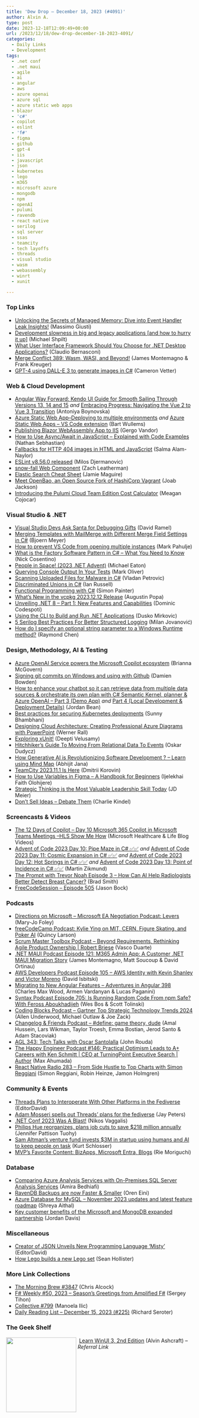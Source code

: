 ```yaml
---
title: 'Dew Drop – December 18, 2023 (#4091)'
author: Alvin A.
type: post
date: 2023-12-18T12:09:49+00:00
url: /2023/12/18/dew-drop-december-18-2023-4091/
categories:
  - Daily Links
  - Development
tags:
  - .net conf
  - .net maui
  - agile
  - ai
  - angular
  - aws
  - azure openai
  - azure sql
  - azure static web apps
  - blazor
  - 'c#'
  - copilot
  - eslint
  - 'f#'
  - figma
  - github
  - gpt-4
  - iis
  - javascript
  - json
  - kubernetes
  - lego
  - m365
  - microsoft azure
  - mongodb
  - npm
  - openAI
  - pulumi
  - ravendb
  - react native
  - serilog
  - sql server
  - ssas
  - teamcity
  - tech layoffs
  - threads
  - visual studio
  - wasm
  - webassembly
  - winrt
  - xunit

---
```

### <a name="top"></a>Top Links

  * <a href="https://devblogs.microsoft.com/visualstudio/unlocking-the-secrets-of-managed-memory-dive-into-event-handler-leak-insights/" target="_blank" rel="noopener">Unlocking the Secrets of Managed Memory: Dive into Event Handler Leak Insights!</a> (Massimo Giusti)
  * <a href="https://michaelscodingspot.com/slow-development-in-big-companies/" target="_blank" rel="noopener">Development slowness in big and legacy applications [and how to hurry it up]</a> (Michael Shpilt)
  * <a href="https://www.claudiobernasconi.ch/2023/12/15/dotnet-user-interface-frameworks-selection/" target="_blank" rel="noopener">What User Interface Framework Should You Choose for .NET Desktop Applications?</a> (Claudio Bernasconi)
  * <a href="http://www.mergeconflict.fm/389" target="_blank" rel="noopener">Merge Conflict 389: Wasm, WASI, and Beyond!</a> (James Montemagno & Frank Kreuger)
  * <a href="https://github.com/CameronVetter/Dalle3-CSharp-Advent-Day-17" target="_blank" rel="noopener">GPT-4 using DALL-E 3 to generate images in C#</a> (Cameron Vetter)



### <a name="web"></a>Web & Cloud Development

  * <a href="https://www.telerik.com/blogs/angular-way-forward-kendo-ui-guide-versions-13-14-15" target="_blank" rel="noopener">Angular Way Forward: Kendo UI Guide for Smooth Sailing Through Versions 13, 14 and 15</a> _and_ <a href="https://www.telerik.com/blogs/embracing-progress-navigating-vue-2-3-transition" target="_blank" rel="noopener">Embracing Progress: Navigating the Vue 2 to Vue 3 Transition</a> (Antoniya Boynovska)
  * <a href="https://bartwullems.blogspot.com/2023/12/azure-static-web-appdeploying-to.html" target="_blank" rel="noopener">Azure Static Web App–Deploying to multiple environments</a> _and_ <a href="https://bartwullems.blogspot.com/2023/12/azure-static-web-apps-vs-code-extension.html" target="_blank" rel="noopener">Azure Static Web Apps – VS Code extension</a> (Bart Wullems)
  * <a href="https://code-maze.com/how-to-publish-a-blazor-webassembly-application-on-iis/" target="_blank" rel="noopener">Publishing Blazor WebAssembly App to IIS</a> (Gergo Vandor)
  * <a href="https://www.freecodecamp.org/news/javascript-async-await/" target="_blank" rel="noopener">How to Use Async/Await in JavaScript – Explained with Code Examples</a> (Nathan Sebhastian)
  * <a href="https://blog.sentry.io/fallbacks-for-http-404-images-in-html-and-javascript/" target="_blank" rel="noopener">Fallbacks for HTTP 404 images in HTML and JavaScript</a> (Salma Alam-Naylor)
  * <a href="https://eslint.org/blog/2023/12/eslint-v8.56.0-released/" target="_blank" rel="noopener">ESLint v8.56.0 released</a> (Milos Djermanovic)
  * <a href="https://www.zachleat.com/web/snow-fall/" target="_blank" rel="noopener">snow-fall Web Component</a> (Zach Leatherman)
  * <a href="https://jamiemaguire.net/index.php/2023/12/16/elastic-search-cheat-sheet/?utm_source=rss&utm_medium=rss&utm_campaign=elastic-search-cheat-sheet" target="_blank" rel="noopener">Elastic Search Cheat Sheet</a> (Jamie Maguire)
  * <a href="https://thenewstack.io/meet-openbao-an-open-source-fork-of-hashicorp-vagrant/" target="_blank" rel="noopener">Meet OpenBao, an Open Source Fork of HashiCorp Vagrant</a> (Joab Jackson)
  * <a href="https://www.pulumi.com/blog/pricing-calculator-blog/" target="_blank" rel="noopener">Introducing the Pulumi Cloud Team Edition Cost Calculator</a> (Meagan Cojocar)



### <a name="dotnet"></a>Visual Studio & .NET

  * <a href="https://visualstudiomagazine.com/articles/2023/12/15/vs-debugging-requests.aspx" target="_blank" rel="noopener">Visual Studio Devs Ask Santa for Debugging Gifts</a> (David Ramel)
  * <a href="https://www.textcontrol.com/blog/2023/12/16/merging-templates-with-mailmerge-with-different-merge-field-settings/" target="_blank" rel="noopener">Merging Templates with MailMerge with Different Merge Field Settings in C#</a> (Bjoern Meyer)
  * <a href="http://metadataconsulting.blogspot.com/2023/12/How-to-prevent-Visual-Studio-Code-from-opening-multiple-instances.html" target="_blank" rel="noopener">How to prevent VS Code from opening multiple instances</a> (Mark Pahulje)
  * <a href="https://www.devleader.ca/2023/12/17/what-is-the-factory-software-pattern-in-c-what-you-need-to-know/" target="_blank" rel="noopener">What is the Factory Software Pattern in C# – What You Need to Know</a> (Nick Cosentino)
  * <a href="https://samestuffdifferentday.net/2023/12/18/space/" target="_blank" rel="noopener">People in Space! (2023 .NET Advent)</a> (Michael Eaton)
  * <a href="https://blog.markoliver.website/Querying-Console-Output-In-Your-Tests" target="_blank" rel="noopener">Querying Console Output In Your Tests</a> (Mark Oliver)
  * <a href="https://trailheadtechnology.com/scanning-uploaded-files-for-malware-in-c/" target="_blank" rel="noopener">Scanning Uploaded Files for Malware in C#</a> (Vladan Petrovic)
  * <a href="https://ijrussell.github.io/posts/csharp-discriminated-union/" target="_blank" rel="noopener">Discriminated Unions in C#</a> (Ian Russell)
  * <a href="https://www.thecodepainter.co.uk/blog/20231216/scanandindexof" target="_blank" rel="noopener">Functional Programming with C#</a> (Simon Painter)
  * <a href="https://devblogs.microsoft.com/cppblog/whats-new-in-the-vcpkg-2023-12-12-release/" target="_blank" rel="noopener">What’s New in the vcpkg 2023.12.12 Release</a> (Augustin Popa)
  * <a href="https://arinco.com.au/blog/unveiling-net-8-part-1new-features-and-capabilities/" target="_blank" rel="noopener">Unveiling .NET 8 – Part 1: New Features and Capabilities</a> (Dominic Codespoti)
  * <a href="https://code-maze.com/dotnet-using-the-cli-to-build-and-run-net-applications/" target="_blank" rel="noopener">Using the CLI to Build and Run .NET Applications</a> (Dusko Mirkovic)
  * <a href="https://www.milanjovanovic.tech/blog/5-serilog-best-practices-for-better-structured-logging" target="_blank" rel="noopener">5 Serilog Best Practices For Better Structured Logging</a> (Milan Jovanović)
  * <a href="https://devblogs.microsoft.com/oldnewthing/20231215-00/?p=109155" target="_blank" rel="noopener">How do I specify an optional string parameter to a Windows Runtime method?</a> (Raymond Chen)



### <a name="design"></a>Design, Methodology, AI & Testing

  * <a href="https://azure.microsoft.com/en-us/blog/azure-openai-service-powers-the-microsoft-copilot-ecosystem/" target="_blank" rel="noopener">Azure OpenAI Service powers the Microsoft Copilot ecosystem</a> (Brianna McGovern)
  * <a href="https://damienbod.com/2023/12/18/signing-git-commits-on-windows-and-using-with-github/" target="_blank" rel="noopener">Signing git commits on Windows and using with Github</a> (Damien Bowden)
  * <a href="https://devblogs.microsoft.com/premier-developer/how-to-enhance-your-chatbot-so-it-can-retrieve-data-from-multiple-data-sources-orchestrate-its-own-plan-with-c-semantic-kernel-planner-azure-openai-part-3-demo-app/" target="_blank" rel="noopener">How to enhance your chatbot so it can retrieve data from multiple data sources & orchestrate its own plan with C# Semantic Kernel, planner & Azure OpenAI – Part 3 (Demo App)</a> _and_ <a href="https://devblogs.microsoft.com/premier-developer/how-to-enhance-your-chatbot-so-it-can-retrieve-data-from-multiple-data-sources-orchestrate-its-own-plan-with-c-semantic-kernel-planner-azure-openai-part-4-local-development-deployme/" target="_blank" rel="noopener">Part 4 (Local Development & Deployment Details)</a> (Jordan Bean)
  * <a href="https://www.cncf.io/blog/2023/12/15/best-practices-for-securing-kubernetes-deployments/" target="_blank" rel="noopener">Best practices for securing Kubernetes deployments</a> (Sunny Bhambhani)
  * <a href="https://techcommunity.microsoft.com/t5/core-infrastructure-and-security/designing-cloud-architecture-creating-professional-azure/ba-p/3996707" target="_blank" rel="noopener">Designing Cloud Architecture: Creating Professional Azure Diagrams with PowerPoint</a> (Werner Rall)
  * <a href="https://deecoding.net/post-6/" target="_blank" rel="noopener">Exploring xUnit!</a> (Deepti Velusamy)
  * <a href="https://event-driven.io/en/the_end_is_near_for_crud_data/" target="_blank" rel="noopener">Hitchhiker&#8217;s Guide To Moving From Relational Data To Events</a> (Oskar Dudycz)
  * <a href="https://dailydotnettips.com/how-generative-ai-is-revolutionizing-software-development-learn-using-mind-map/" target="_blank" rel="noopener">How Generative AI is Revolutionizing Software Development ? – Learn using Mind Map</a> (Abhijit Jana)
  * <a href="https://blog.jetbrains.com/teamcity/2023/12/teamcity-2023-11-1-is-here/" target="_blank" rel="noopener">TeamCity 2023.11.1 Is Here</a> (Dmitrii Korovin)
  * <a href="https://www.freecodecamp.org/news/variables-in-figma-handbook/" target="_blank" rel="noopener">How to Use Variables in Figma – A Handbook for Beginners</a> (Ijelekhai Faith Olohijere)
  * <a href="https://jdmeier.com/strategic-thinking-is-the-most-valuable-leadership-skill/" target="_blank" rel="noopener">Strategic Thinking is the Most Valuable Leadership Skill Today</a> (JD Meier)
  * <a href="http://blog.kindel.com/2023/12/17/dont-sell-ideas-debate-them/" target="_blank" rel="noopener">Don’t Sell Ideas – Debate Them</a> (Charlie Kindel)



### <a name="videos"></a>Screencasts & Videos

  * <a href="http://www.youtube.com/watch?v=j9mZXuZgq_0" target="_blank" rel="noopener">The 12 Days of Copilot – Day 10 Microsoft 365 Copilot in Microsoft Teams Meetings –HLS Show Me How</a> (Microsoft Healthcare & Life Blog Videos)
  * <a href="http://www.youtube.com/watch?v=nRqDB6wH9LA" target="_blank" rel="noopener">Advent of Code 2023 Day 10: Pipe Maze in C# ✅✅</a> _and_ <a href="http://www.youtube.com/watch?v=rYoN-uJq4fc" target="_blank" rel="noopener">Advent of Code 2023 Day 11: Cosmic Expansion in C# ✅✅</a> _and_ <a href="http://www.youtube.com/watch?v=tOg269RdK88" target="_blank" rel="noopener">Advent of Code 2023 Day 12: Hot Springs in C# ✅✅</a> _and_ <a href="http://www.youtube.com/watch?v=YDBWWniq7sE" target="_blank" rel="noopener">Advent of Code 2023 Day 13: Point of Incidence in C# ✅✅</a> (Martin Zikmund)
  * <a href="https://www.linkedin.com/posts/bradsmi_theprompt-ai-activity-7141473455878586369-4_51/" target="_blank" rel="noopener">The Prompt with Trevor Noah Episode 3 &#8211; How Can AI Help Radiologists Better Detect Breast Cancer?</a> (Brad Smith)
  * <a href="http://www.youtube.com/watch?v=JYhCteAuDuI" target="_blank" rel="noopener">FreeCodeSession &#8211; Episode 505</a> (Jason Bock)



### <a name="podcasts"></a>Podcasts

  * <a href="https://www.directionsonmicrosoft.com/podcast/microsoft-ea-negotiation-podcast-series-negotiation-levers/" target="_blank" rel="noopener">Directions on Microsoft &#8211; Microsoft EA Negotiation Podcast: Levers</a> (Mary-Jo Foley)
  * <a href="https://www.freecodecamp.org/news/podcast-kylie-ying-mit-cern/" target="_blank" rel="noopener">freeCodeCamp Podcast: Kylie Ying on MIT, CERN, Figure Skating, and Poker AI</a> (Quincy Larson)
  * <a href="https://scrummastertoolbox.libsyn.com/beyond-requirements-rethinking-agile-product-ownership-robert-briese" target="_blank" rel="noopener">Scrum Master Toolbox Podcast &#8211; Beyond Requirements, Rethinking Agile Product Ownership | Robert Briese</a> (Vasco Duarte)
  * <a href="https://www.dotnetmauipodcast.com/121" target="_blank" rel="noopener">.NET MAUI Podcast Episode 121: M365 Admin App: A Customer .NET MAUI Migration Story</a> (James Montemagno, Matt Soucoup & David Ortinau)
  * <a href="https://soundcloud.com/awsdevelopers/episode-105-aws-identify-with-kevin-shanley-and-victor-moreno" target="_blank" rel="noopener">AWS Developers Podcast Episode 105 – AWS Identity with Kevin Shanley and Victor Moreno</a> (David Isbitski)
  * <a href="https://topenddevs.com/podcasts/adventures-in-angular/episodes/migrating-to-new-angular-features-aia-398" target="_blank" rel="noopener">Migrating to New Angular Features &#8211; Adventures in Angular 398</a> (Charles Max Wood, Armen Vardanyan & Lucas Paganini)
  * <a href="https://syntax.fm/show/705/is-running-random-code-from-npm-safe-with-feross-aboukhadijeh" target="_blank" rel="noopener">Syntax Podcast Episode 705: Is Running Random Code From npm Safe? With Feross Aboukhadijeh</a> (Wes Bos & Scott Tolinski)
  * <a href="https://www.codingblocks.net/podcast/gartner-top-strategic-technology-trends-2024/" target="_blank" rel="noopener">Coding Blocks Podcast &#8211; Gartner Top Strategic Technology Trends 2024</a> (Allen Underwood, Michael Outlaw & Joe Zack)
  * <a href="https://changelog.com/friends/25" target="_blank" rel="noopener">Changelog & Friends Podcast &#8211; #define: game theory, dude</a> (Amal Hussein, Lars Wikman, Taylor Troesh, Emma Bostian, Jerod Santo & Adam Stacoviak)
  * <a href="https://www.ageekleader.com/agl-343-tech-talks-with-oscar-santolalla/" target="_blank" rel="noopener">AGL 343: Tech Talks with Oscar Santolalla</a> (John Rouda)
  * <a href="https://oasisofcourage.com/146-practical-optimism-leads-to-a-careers-with-ken-schmitt/" target="_blank" rel="noopener">The Happy Engineer Podcast #146: Practical Optimism Leads to A+ Careers with Ken Schmitt | CEO at TurningPoint Executive Search | Author</a> (Max Ahumada)
  * <a href="https://reactnativeradio.com/episodes/rnr-283-from-side-hustle-to-top-charts-with-simon-reggiani" target="_blank" rel="noopener">React Native Radio 283 &#8211; From Side Hustle to Top Charts with Simon Reggiani</a> (Simon Reggiani, Robin Heinze, Jamon Holmgren)



### <a name="events"></a>Community & Events

  * <a href="https://tech.slashdot.org/story/23/12/16/0647224/threads-plans-to-interoperate-with-other-platforms-in-the-fediverse?utm_source=rss1.0mainlinkanon&utm_medium=feed" target="_blank" rel="noopener">Threads Plans to Interoperate With Other Platforms in the Fediverse</a> (EditorDavid)
  * <a href="https://www.theverge.com/2023/12/15/24003435/adam-mosseri-threads-fediverse-plans" target="_blank" rel="noopener">Adam Mosseri spells out Threads’ plans for the fediverse</a> (Jay Peters)
  * <a href="http://www.i-programmer.info/news/99-professional/16832-net-conf-2023-was-a-blast.html" target="_blank" rel="noopener">.NET Conf 2023 Was A Blast!</a> (Nikos Vaggalis)
  * <a href="https://www.theverge.com/2023/12/15/24003478/philips-hue-signify-restructuring-cut-218-million-annually" target="_blank" rel="noopener">Philips Hue reorganizes, plans job cuts to save $218 million annually</a> (Jennifer Pattison Tuohy)
  * <a href="https://www.geekwire.com/2023/sam-altmans-venture-fund-invests-3m-in-startup-using-humans-and-ai-to-keep-people-on-task/" target="_blank" rel="noopener">Sam Altman’s venture fund invests $3M in startup using humans and AI to keep people on task</a> (Kurt Schlosser)
  * <a href="https://techcommunity.microsoft.com/t5/microsoft-mvp-communities-blog/mvp-s-favorite-content-bizapps-microsoft-entra-blogs/ba-p/4005503" target="_blank" rel="noopener">MVP’s Favorite Content: BizApps, Microsoft Entra, Blogs</a> (Rie Moriguchi)



### <a name="sql"></a>Database

  * <a href="https://www.mssqltips.com/sqlservertip/7861/compare-azure-analysis-services-vs-sql-server-analysis-services/" target="_blank" rel="noopener">Comparing Azure Analysis Services with On-Premises SQL Server Analysis Services</a> (Amira Bedhiafi)
  * <a href="https://ayende.com/blog/200321-A/ravendb-backups-are-now-faster-smaller?Key=37896812-01f2-4e47-b843-793236cb4cfd" target="_blank" rel="noopener">RavenDB Backups are now Faster & Smaller</a> (Oren Eini)
  * <a href="https://techcommunity.microsoft.com/t5/azure-database-for-mysql-blog/azure-database-for-mysql-november-2023-updates-and-latest/ba-p/4009900" target="_blank" rel="noopener">Azure Database for MySQL &#8211; November 2023 updates and latest feature roadmap</a> (Shreya Aithal)
  * <a href="https://azure.microsoft.com/en-us/blog/key-customer-benefits-of-the-microsoft-and-mongodb-expanded-partnership/" target="_blank" rel="noopener">Key customer benefits of the Microsoft and MongoDB expanded partnership</a> (Jordan Davis)



### <a name="misc"></a>Miscellaneous

  * <a href="https://developers.slashdot.org/story/23/12/18/0634241/creator-of-json-unveils-new-programming-language-misty?utm_source=rss1.0mainlinkanon&utm_medium=feed" target="_blank" rel="noopener">Creator of JSON Unveils New Programming Language &#8216;Misty&#8217;</a> (EditorDavid)
  * <a href="https://www.theverge.com/c/23991049/lego-ideas-polaroid-onestep-behind-the-scenes-price" target="_blank" rel="noopener">How Lego builds a new Lego set</a> (Sean Hollister)



### <a name="links"></a>More Link Collections

  * <a href="https://blog.cwa.me.uk/2023/12/18/the-morning-brew-3847/" target="_blank" rel="noopener">The Morning Brew #3847</a> (Chris Alcock)
  * <a href="https://sergeytihon.com/2023/12/16/f-weekly-50-2023-seasons-greetings-from-amplified-f/" target="_blank" rel="noopener">F# Weekly #50, 2023 – Season’s Greetings from Amplified F#</a> (Sergey Tihon)
  * <a href="https://tympanus.net/codrops/collective/collective-799/" target="_blank" rel="noopener">Collective #799</a> (Manoela Ilic)
  * <a href="https://seroter.com/2023/12/15/daily-reading-list-december-15-2023-225/" target="_blank" rel="noopener">Daily Reading List – December 15, 2023 (#225)</a> (Richard Seroter)



### <a name="shelf"></a>The Geek Shelf

<a href="https://www.amazon.com/dp/1805120069/?tag=amavin-20" target="_blank" rel="noopener"><img loading="lazy" decoding="async" width="189" height="202" align="left" style="margin: 0px 4px 0px 0px; border: 0px currentcolor; border-image: none; float: left; display: inline; background-image: none;" src="https://m.media-amazon.com/images/W/MEDIAX_792452-T2/images/I/41EyACcIdNL._SX342_SY445_.jpg" border="0" /></a>&nbsp;<a href="https://www.amazon.com/dp/1805120069/?tag=amavin-20" target="_blank" rel="noopener">Learn WinUI 3, 2nd Edition</a> (Alvin Ashcraft) _&#8211; Referral Link_